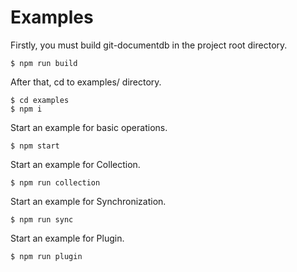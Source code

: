 # Examples

Firstly, you must build git-documentdb in the project root directory.
```
$ npm run build
```

After that, cd to examples/ directory.
```
$ cd examples
$ npm i
```
Start an example for basic operations.
```
$ npm start
```
Start an example for Collection.
```
$ npm run collection
```
Start an example for Synchronization.
```
$ npm run sync
```
Start an example for Plugin.
```
$ npm run plugin
```